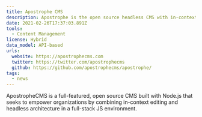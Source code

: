```yaml
---
title: Apostrophe CMS
description: Apostrophe is the open source headless CMS with in-context live editing.
date: 2021-02-26T17:37:03.891Z
tools:
  - Content Management
license: Hybrid
data_model: API-based
urls:
  website: https://apostrophecms.com
  twitter: https://twitter.com/apostrophecms
  github: https://github.com/apostrophecms/apostrophe/
tags:
  - news
---
```

ApostropheCMS is a full-featured, open source CMS built with Node.js that seeks to empower organizations by combining in-context editing and headless architecture in a full-stack JS environment.